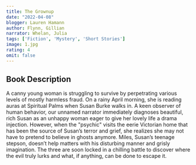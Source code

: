 ```yaml
---
title: The Grownup
date: "2022-04-08"
blogger: Lauren Hamann
author: Flynn, Gillian
narrator: Whelan, Julia
tags: ['Fiction', 'Mystery', 'Short Stories']
image: 1.jpg
rating: 4
omit: false
---
```




## Book Description

A canny young woman is struggling to survive by perpetrating various levels of mostly harmless fraud. On a rainy April morning, she is reading auras at Spiritual Palms when Susan Burke walks in. A keen observer of human behavior, our unnamed narrator immediately diagnoses beautiful, rich Susan as an unhappy woman eager to give her lovely life a drama injection. However, when the "psychic" visits the eerie Victorian home that has been the source of Susan’s terror and grief, she realizes she may not have to pretend to believe in ghosts anymore. Miles, Susan’s teenage stepson, doesn’t help matters with his disturbing manner and grisly imagination. The three are soon locked in a chilling battle to discover where the evil truly lurks and what, if anything, can be done to escape it.